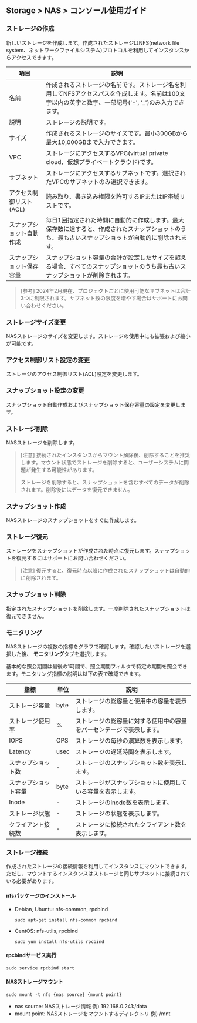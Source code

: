 ## Storage > NAS > コンソール使用ガイド

### ストレージの作成

新しいストレージを作成します。作成されたストレージはNFS(network file system、ネットワークファイルシステム)プロトコルを利用してインスタンスからアクセスできます。

| 項目 | 説明 |
| -- | -- |
| 名前 | 作成されるストレージの名前です。ストレージ名を利用してNFSアクセスパスを作成します。名前は100文字以内の英字と数字、一部記号('-', '_')のみ入力できます。 |
| 説明 | ストレージの説明です。 |
| サイズ | 作成されるストレージのサイズです。最小300GBから最大10,000GBまで入力できます。 |
| VPC | ストレージにアクセスするVPC(virtual private cloud、仮想プライベートクラウド)です。 |
| サブネット | ストレージにアクセスするサブネットです。選択されたVPCのサブネットのみ選択できます。 |
| アクセス制御リスト(ACL) | 読み取り、書き込み権限を許可するIPまたはIP帯域リストです。 |
| スナップショット自動作成 | 毎日1回指定された時間に自動的に作成します。最大保存数に達すると、作成されたスナップショットのうち、最も古いスナップショットが自動的に削除されます。  |
| スナップショット保存容量 | スナップショット容量の合計が設定したサイズを超える場合、すべてのスナップショットのうち最も古いスナップショットが削除されます。 |

> [参考]
> 2024年2月現在、プロジェクトごとに使用可能なサブネットは合計3つに制限されます。サブネット数の限度を増やす場合はサポートにお問い合わせください。


### ストレージサイズ変更

NASストレージのサイズを変更します。ストレージの使用中にも拡張および縮小が可能です。

### アクセス制御リスト設定の変更

ストレージのアクセス制御リスト(ACL)設定を変更します。

### スナップショット設定の変更

スナップショット自動作成およびスナップショット保存容量の設定を変更します。

### ストレージ削除

NASストレージを削除します。

> [注意]
> 接続されたインスタンスからマウント解除後、削除することを推奨します。マウント状態でストレージを削除すると、ユーザーシステムに問題が発生する可能性があります。
>
> ストレージを削除すると、スナップショットを含むすべてのデータが削除されます。削除後にはデータを復元できません。

### スナップショット作成

NASストレージのスナップショットをすぐに作成します。

### ストレージ復元

ストレージをスナップショットが作成された時点に復元します。スナップショットを復元するにはサポートにお問い合わせください。

> [注意]
> 復元すると、復元時点以降に作成されたスナップショットは自動的に削除されます。

### スナップショット削除

指定されたスナップショットを削除します。一度削除されたスナップショットは復元できません。

### モニタリング

NASストレージの複数の指標をグラフで確認します。確認したいストレージを選択した後、 **モニタリング**タブを選択します。

基本的な照会期間は最後の1時間で、照会期間フィルタで特定の期間を照会できます。モニタリング指標の説明は以下の表で確認できます。

| 指標 | 単位 | 説明 |
| --- | --- | --- |
| ストレージ容量 | byte | ストレージの総容量と使用中の容量を表示します。 |
| ストレージ使用率 | % | ストレージの総容量に対する使用中の容量をパーセンテージで表示します。 |
| IOPS | OPS | ストレージの毎秒の演算数を表示します。 |
| Latency | usec | ストレージの遅延時間を表示します。 |
| スナップショット数 | - | ストレージのスナップショット数を表示します。 |
| スナップショット容量 | byte | ストレージがスナップショットに使用している容量を表示します。 |
| Inode | - | ストレージのinode数を表示します。 |
| ストレージ状態 | - | ストレージの状態を表示します。 |
| クライアント接続数 | - | ストレージに接続されたクライアント数を表示します。 |


### ストレージ接続

作成されたストレージの接続情報を利用してインスタンスにマウントできます。ただし、マウントするインスタンスはストレージと同じサブネットに接続されている必要があります。

#### nfsパッケージのインストール

* Debian, Ubuntu: nfs-common, rpcbind
  ```
  sudo apt-get install nfs-common rpcbind
  ```
* CentOS: nfs-utils, rpcbind
  ```
  sudo yum install nfs-utils rpcbind
  ```

#### rpcbindサービス実行

```
sudo service rpcbind start
```

#### NASストレージマウント

```
sudo mount -t nfs {nas source} {mount point}
```

* nas source: NASストレージ情報
 例) 192.168.0.241:/data
* mount point: NASストレージをマウントするディレクトリ
 例) /mnt
